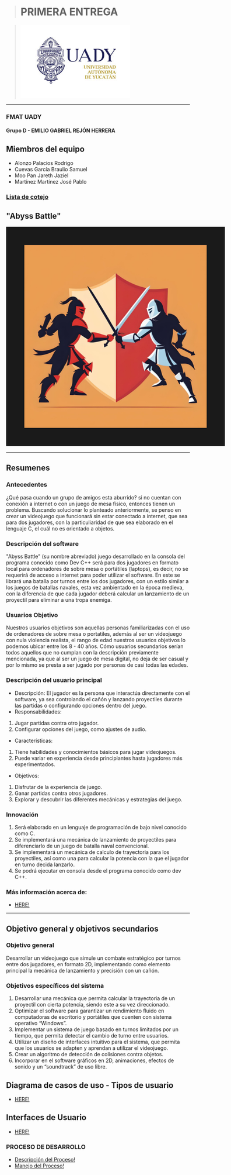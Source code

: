 > # PRIMERA ENTREGA

>![UADY logo](https://github.com/JarethJaziel/Abyss_Battle/blob/9bacc1249e87e47c6df1093284fe8fbb80c0d5c6/Assets/logoUADY.jpg)

---
### FMAT UADY
#### Grupo D - EMILIO GABRIEL REJÓN HERRERA

## Miembros del equipo
 - Alonzo Palacios Rodrigo
 - Cuevas García Braulio Samuel
 - Moo Pan Jareth Jaziel
 - Martínez Martínez José Pablo

### [Lista de cotejo](https://github.com/JarethJaziel/Abyss_Battle/blob/f120a8c7f8cc85a481735f948796ab2cc9bfd5d0/Assets/Lista%20de%20Cotejo%20-%20Avances%20de%20proyecto%20-%20CForce.pdf)

## "Abyss Battle"

<img src="Assets\Logo_Prov.jpg" width="500" height="500" border="50"/>

---
## Resumenes

### Antecedentes
¿Qué pasa cuando un grupo de amigos esta aburrido? si no cuentan con conexión a internet o con un juego de mesa físico, entonces tienen un problema. Buscando solucionar lo planteado anteriormente, se penso en crear un videojuego que funcionará sin estar conectado a internet, que sea para dos jugadores, con la particuliaridad de que sea elaborado en el lenguaje C, el cuál no es orientado a objetos. 

### Descripción del software
"Abyss Battle" (su nombre abreviado) juego desarrollado en la consola del programa conocido como Dev C++ será para dos jugadores en formato local para ordenadores de sobre mesa o portátiles (laptops), es decir, no se requerirá de acceso a internet para poder utilizar el software. En este se librará una batalla por turnos entre los dos jugadores, con un estilo similar a los juegos de batallas navales, esta vez ambientado en la época medieva, con la diferencia de que cada jugador deberá calcular un lanzamiento de un proyectil para eliminar a una tropa enemiga. 

### Usuarios Objetivo

Nuestros usuarios objetivos son aquellas personas familiarizadas con el uso de ordenadores de sobre mesa o portatiles, además al ser un videojuego con nula violencia realista, el rango de edad nuestros usuarios objetivos lo podemos ubicar entre los 8 - 40 años. Cómo usuarios secundarios serían todos aquellos que no cumplan con la descripción previamente mencionada, ya que al ser un juego de mesa digital, no deja de ser casual y por lo mismo se presta a ser jugado por personas de casi todas las edades.

### Descripción del usuario principal
- Descripción: El jugador es la persona que interactúa directamente con el software, 
ya sea controlando el cañón y lanzando proyectiles durante las partidas o configurando 
opciones dentro del juego.
- Responsabilidades:
1. Jugar partidas contra otro jugador.
2. Configurar opciones del juego, como ajustes de audio.
- Características:
1. Tiene habilidades y conocimientos básicos para jugar videojuegos.
2. Puede variar en experiencia desde principiantes hasta jugadores más
experimentados.
- Objetivos:
1. Disfrutar de la experiencia de juego.
2. Ganar partidas contra otros jugadores.
3. Explorar y descubrir las diferentes mecánicas y estrategias del juego.

### Innovación
1. Será elaborado en un lenguaje de programación de bajo nivel conocido como C.
2. Se implementará una mecánica de lanzamiento de proyectiles para diferenciarlo de un juego de batalla naval convencional.
3. Se implementará un mecánica de calculo de trayectoria para los proyectiles, así como una para calcular la potencia con la que el jugador en turno decida lanzarlo.
4. Se podrá ejecutar en consola desde el programa conocido como dev C++.



### Más información acerca de:

- [HERE!](Product[AboutOurGame])

---
## Objetivo general y objetivos secundarios

### Objetivo general
Desarrollar un videojuego que simule un combate estratégico por turnos entre dos jugadores, en 
formato 2D, implementando como elemento principal la mecánica de lanzamiento y precisión 
con un cañón.

### Objetivos específicos del sistema
1. Desarrollar una mecánica que permita calcular la trayectoria de un proyectil con cierta 
potencia, siendo este a su vez direccionado.
2. Optimizar el software para garantizar un rendimiento fluido en computadoras de 
escritorio y portátiles que cuenten con sistema operativo “Windows”.
3. Implementar un sistema de juego basado en turnos limitados por un tiempo, que permita 
detectar el cambio de turno entre usuarios.
4. Utilizar un diseño de interfaces intuitivo para el sistema, que permita que los usuarios se 
adapten y aprendan a utilizar el videojuego. 
5. Crear un algoritmo de detección de colisiones contra objetos.
6. Incorporar en el software gráficos en 2D, animaciones, efectos de sonido y un 
“soundtrack” de uso libre.

## Diagrama de casos de uso - Tipos de usuario
- [HERE!](https://github.com/JarethJaziel/Abyss_Battle/blob/f120a8c7f8cc85a481735f948796ab2cc9bfd5d0/Artifacts/Use%20Case%20Diagram%20for%20Abyss%20Battle%20V2.1.png)


## Interfaces de Usuario
- [HERE!](https://github.com/JarethJaziel/Abyss_Battle/blob/f120a8c7f8cc85a481735f948796ab2cc9bfd5d0/Design/Interfaces%20%5BAbyss%20Battle%5D%20Segunda%20entrega.pdf)


### PROCESO DE DESARROLLO

- [Descripción del Proceso!](Roles&Organization)
- [Manejo del Proceso!](Roles&Organization)




